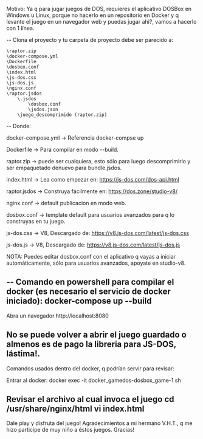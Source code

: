 Motivo:
	Ya q para jugar juegos de DOS, requieres el aplicativo DOSBox en Windows u Linux, porque no hacerlo en un repositorio en Docker y q levante el juego en un navegador web y puedas jugar ahi?, vamos a hacerlo con 1 línea.


--
Clona el proyecto y tu carpeta de proyecto debe ser parecido a:

	\raptor.zip
	\docker-compose.yml
	\Dockerfile
	\dosbox.conf
	\index.html
	\js-dos.css
	\js-dos.js
	\nginx.conf
	\raptor.jsdos
 		\.jsdos
  			\dosbox.conf
  			\jsdos.json
 		\juego_descomprimido (raptor.zip)

--
Donde:

docker-compose.yml -> Referencia docker-compse up

Dockerfile -> Para compilar en modo --build.

raptor.zip -> puede ser cualquiera, esto sólo para luego descomprimirlo y ser empaquetado denuevo para bundle.jsdos.

index.html -> Lea como empezar en: https://js-dos.com/dos-api.html

raptor.jsdos -> Construya fácilmente en: https://dos.zone/studio-v8/

nginx.conf -> default publicacion en modo web.

dosbox.conf -> template default para usuarios avanzados para q lo construyas en tu juego.

js-dos.css -> V8, Descargado de:  https://v8.js-dos.com/latest/js-dos.css

js-dos.js -> V8, Descargado de: https://v8.js-dos.com/latest/js-dos.js



NOTA: Puedes editar dosbox.conf con el aplicativo q vayas a iniciar automáticamente, sólo para usuarios avanzados, apoyate en studio-v8.

--
Comando en powershell para compilar el docker (es necesario el servicio de docker iniciado):
	docker-compose up --build
--
Abra un navegador
http://localhost:8080

No se puede volver a abrir el juego guardado o almenos es de pago la libreria para JS-DOS, lástima!.
--
Comandos usados dentro del docker, q podrían servir para revisar:

Entrar al docker:
docker exec -it docker_gamedos-dosbox_game-1 sh

Revisar el archivo al cual invoca el juego
cd /usr/share/nginx/html
vi index.html
--
Dale play y disfruta del juego! 
Agradecimientos a mi hermano V.H.T., q me hizo participe de muy niño a éstos juegos. Gracias!
